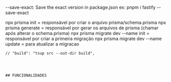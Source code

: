--save-exact: Save the exact version in package.json
    ex: pnpm i fastify --save-exact

npx prisma init = responsável por criar o arquivo prisma/schema.prisma
npx prisma generate = responsável por gerar os arquivos de prisma (chamar após alterar o schema.prisma)
npx prisma migrate dev --name init = responsável por criar a primeira migração
npx prisma migrate dev --name update = para atualizar a migracao 


    // "build": "tsup src --out-dir build",




    ## FUNCIONALIDADES
    
